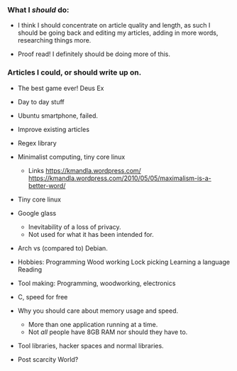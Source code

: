 ### What I *should* do:

* I think I should concentrate on article quality and length, as such I
should be going back and editing my articles, adding in more words, 
researching things more.

* Proof read! I definitely should be doing more of this.

### Articles I could, or should write up on.

* The best game ever! Deus Ex

* Day to day stuff

* Ubuntu smartphone, failed.

* Improve existing articles

* Regex library

* Minimalist computing, tiny core linux
	- Links
	<https://kmandla.wordpress.com/>
	<https://kmandla.wordpress.com/2010/05/05/maximalism-is-a-better-word/>

* Tiny core linux

* Google glass
	- Inevitability of a loss of privacy.
	- Not used for what it has been intended for.

* Arch vs (compared to) Debian.

* Hobbies:
	Programming
	Wood working
	Lock picking
	Learning a language
	Reading

* Tool making:
	Programming, woodworking, electronics

* C, speed for free

* Why you should care about memory usage and speed.
	- More than one application running at a time.
	- Not *all* people have 8GB RAM nor should they
	have to.

* Tool libraries, hacker spaces and normal libraries.

* Post scarcity World?


